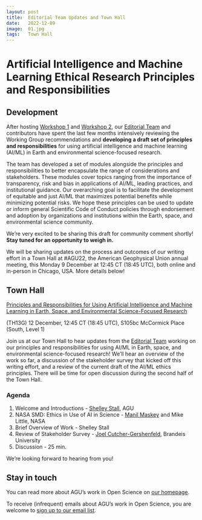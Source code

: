 ```yaml
---
layout: post
title:  Editorial Team Updates and Town Hall
date:   2022-12-09
image:  01.jpg
tags:   Town Hall
---
```

# Artificial Intelligence and Machine Learning Ethical Research Principles and Responsibilities
## Development
After hosting [Workshop 1](https://data.agu.org/ethics-ai-ml/2022/07/01/workshop1/) and [Workshop 2](https://data.agu.org/ethics-ai-ml/2022/08/18/workshop2/), our [Editorial Team](https://data.agu.org/ethics-ai-ml/team/) and contributors have spent the last few months intensively reviewing the Working Group recommendations and **developing a draft set of principles and responsibilities** for using artificial intelligence and machine learning (AI/ML) in Earth and environmental science-focused research. 

The team has developed a set of modules alongside the principles and responsibilities to better encapsulate the range of considerations and stakeholders. These modules cover topics ranging from the importance of transparency, risk and bias in applications of AI/ML, leading practices, and institutional guidance. Our overarching goal is to facilitate the development of equitable and just AI/ML that maximizes potential benefits while minimizing potential risks. We hope these principles can be used to update or inform general Scientific Code of Conduct policies through endorsement and adoption by organizations and institutions within the Earth, space, and environmental science community.

We’re very excited to be sharing this draft for community comment shortly! **Stay tuned for an opportunity to weigh in.**

We will be sharing updates on the process and outcomes of our writing effort in a Town Hall at #AGU22, the American Geophysical Union annual meeting, this Monday 9 December at 12:45 CT (18:45 UTC), both online and in-person in Chicago, USA. More details below!

## Town Hall

[Principles and Responsibilities for Using Artificial Intelligence and Machine Learning in Earth, Space, and Environmental Science-Focused Research](https://agu.confex.com/agu/fm22/meetingapp.cgi/Session/159952) 

(TH13G)
12 December, 12:45 CT (18:45 UTC), S105bc McCormick Place (South, Level 1)

Join us at our Town Hall to hear updates from the [Editorial Team](https://data.agu.org/ethics-ai-ml/team/) working on our principles and responsibilities for using AI/ML in Earth, space, and environmental science-focused research! We’ll hear an overview of the work so far, a discussion of the stakeholder survey that kicked off this writing effort, and a review of the current draft of the AI/ML ethics principles. There will be time for open discussion during the second half of the Town Hall. 

### Agenda

1. Welcome and Introductions - [Shelley Stall](https://orcid.org/0000-0003-2926-8353), AGU
2. NASA SMD: Ethics in Use of AI in Science - [Manil Maskey](https://orcid.org/0000-0002-5087-6903) and Mike Little, NASA
3. Brief Overview of Work - Shelley Stall
4. Review of Stakeholder Survey - [Joel Cutcher-Gershenfeld](http://orcid.org/0000-0001-7659-7024), Brandeis University
5. Discussion - 25 min.

We’re looking forward to hearing from you!

## Stay in touch
You can read more about AGU’s work in Open Science on [our homepage](https://www.agu.org/open-science).

To receive (infrequent) emails about AGU’s work in Open Science, you are welcome to [sign up to our email list](https://forms.monday.com/forms/b4284b3ea07f6e4d801f03451d5f7ac4?r=use1). 


